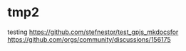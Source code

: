# tmp2
testing https://github.com/stefnestor/test_gpjs_mkdocsfor https://github.com/orgs/community/discussions/156175
